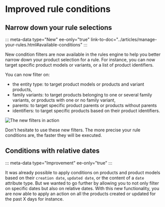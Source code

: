 # Improved rule conditions

## Narrow down your rule selections
::: meta-data type="New" ee-only="true" link-to-doc="../articles/manage-your-rules.html#available-conditions"
:::

New condition filters are now available in the rules engine to help you better narrow down your product selection for a rule. For instance, you can now target specific product models or variants, or a list of product identifiers.

You can now filter on:
- the entity type: to target product models or products and variant products,
- family variants: to target products belonging to one or several family variants, or products with one or no family variant,
- parents: to target specific product parents or products without parents
- identifiers: to target specific products based on their product identifiers.

![The new filters in action](../img/new-filters-for-rules-conditions.png)

Don't hesitate to use these new filters. The more precise your rule conditions are, the faster they will be executed.

## Conditions with relative dates
::: meta-data type="Improvement" ee-only="true"
:::

It was already possible to apply conditions on products and product models based on their `creation date`, `updated date`, or the content of a `date` attribute type. But we wanted to go further by allowing you to not only filter on specific dates but also on relative dates. With this new functionality, you are now able to apply an action on all the products created or updated for the past X days for instance.
